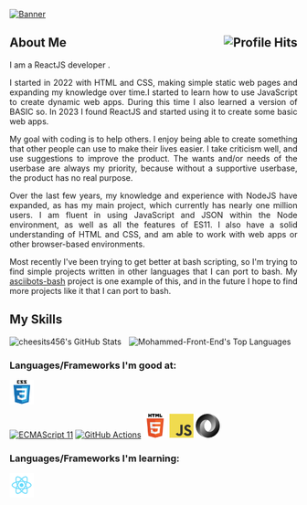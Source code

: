 [![Banner][banner-img]][banner-link]

<h2>About Me <img align="right" alt="Profile Hits" src="https://komarev.com/ghpvc/?username=Mohammed-Front-End&style=flat-square"></h2>

<p align="justify">I am a ReactJS developer .</p>

<p align="justify">I started in 2022 with HTML and CSS, making simple static web pages and expanding my knowledge over time.I started to learn how to use JavaScript to create dynamic web apps. During this time I also learned a version of BASIC so. In 2023 I found ReactJS and started using it to create some basic  web apps.</p>

<p align="justify">My goal with coding is to help others. I enjoy being able to create something that other people can use to make their lives easier. I take criticism well, and use suggestions to improve the product. The wants and/or needs of the userbase are always my priority, because without a supportive userbase, the product has no real purpose.</p>

<p align="justify">Over the last few years, my knowledge and experience with NodeJS have expanded, as has my main project, which currently has nearly one million users. I am fluent in using JavaScript and JSON within the Node environment, as well as all the features of ES11. I also have a solid understanding of HTML and CSS, and am able to work with web apps or other browser-based environments.</p>

<p align="justify">Most recently I've been trying to get better at bash scripting, so I'm trying to find simple projects written in other languages that I can port to bash. My <a href="https://github.com/Mohammed-Front-End/asciibots-bash">asciibots-bash</a> project is one example of this, and in the future I hope to find more projects like it that I can port to bash.</p>

## My Skills

<img src="https://cheesits456-readme-stats.vercel.app/api/top-langs?username=Mohammed-Front-End&layout=compact&card_width=275&theme=github_dark&langs_count=10&hide=c,meson,makefile,m4&exclude_repo=github-readme-stats,BitJanitor,github-activity-readme,fancy-git,challengeBot" alt="Mohammed-Front-End's Top Languages" align="right" width="295">

![cheesits456's GitHub Stats][github-stats-img]

### Languages/Frameworks I'm good at:
</code>
<a href="https://www.w3.org/Style/CSS/Overview.en.html"><img alt="CSS 3" title="CSS 3" src="https://raw.githubusercontent.com/github/explore/80688e429a7d4ef2fca1e82350fe8e3517d3494d/topics/css/css.png" height="42"></a>

<a href="https://en.wikipedia.org/wiki/ECMAScript"><img alt="ECMAScript 11" title="ECMAScript 11" src="https://github.com/cheesits456/cheesits456/raw/master/icons/ecmascript.png" height="42"></a>
<a href="https://github.com/features/actions"><img alt="GitHub Actions" title="GitHub Actions" src="https://avatars0.githubusercontent.com/u/44036562" height="42"></a>
<a href="https://en.wikipedia.org/wiki/HTML"><img alt="HTML 5" title="HTML 5" src="https://raw.githubusercontent.com/github/explore/80688e429a7d4ef2fca1e82350fe8e3517d3494d/topics/html/html.png" height="42"></a>
<a href="https://developer.mozilla.org/en-US/docs/Web/JavaScript"><img alt="JavaScript" title="JavaScript" src="https://raw.githubusercontent.com/github/explore/80688e429a7d4ef2fca1e82350fe8e3517d3494d/topics/javascript/javascript.png" height="42"></a>
<a href="http://www.json.org"><img alt="JSON" title="JSON" src="https://raw.githubusercontent.com/github/explore/80688e429a7d4ef2fca1e82350fe8e3517d3494d/topics/json/json.png" height="42"></a>

### Languages/Frameworks I'm learning:

<a href="https://react.dev/"><img alt="ReactJs" title="ReactJs" src="https://raw.githubusercontent.com/github/explore/80688e429a7d4ef2fca1e82350fe8e3517d3494d/topics/react/react.png" height="42"></a>


<!-- Link anchors -->
[banner-img]: https://raw.githubusercontent.com/cheesits456/cheesits456/master/personal-banner.gif
[banner-link]: https://social.cheesits456.dev




[email-link]: gmail:elabedymidoxl@gmail.com.dev

[github-stats-img]: https://cheesits456-readme-stats.vercel.app/api?username=cheesits456&count_private=true&show_icons=true&include_all_commits=true&theme=github_dark

[pin3-link]: https://github.com/Mohammed-Front-end/NewDiscordBridge
[pin4-img]: [https://Mohammed$20Hassan-readme-stats.vercel.app/api/pin/?username=HaileyBot&repo=captcha-generator&show_owner=true](https://github-readme-stats.vercel.app/api?username=Mohammed-Front-End&show_icons=true&hide=contribs,prs&cache_seconds=86400&theme=monokai)

[pin5-img]: https://cheesits456-readme-stats.vercel.app/api/pin/?username=Mohammed-Front-end&repo=discord-ssh-bot
[pin5-link]: https://github.com/i0plus0equals1/discord-ssh-bot
[pin6-img]: https://Mohammed-Front-end-readme-stats.vercel.app/api/pin/?username=HaileyBot&repo=sanitize-role-mentions&show_owner=true
[pin6-link]: https://github.com/HaileyBot/sanitize-role-mentions
